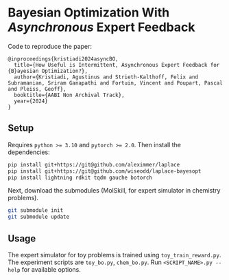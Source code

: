 # Bayesian Optimization With _Asynchronous_ Expert Feedback

Code to reproduce the paper:

```
@inproceedings{kristiadi2024asyncBO,
  title={How Useful is Intermittent, Asynchronous Expert Feedback for {B}ayesian Optimization?},
  author={Kristiadi, Agustinus and Strieth-Kalthoff, Felix and Subramanian, Sriram Ganapathi and Fortuin, Vincent and Poupart, Pascal and Pleiss, Geoff},
  booktitle={AABI Non Archival Track},
  year={2024}
}
```

## Setup

Requires `python >= 3.10` and `pytorch >= 2.0`. Then install the dependencies:

```bash
pip install git+https://git@github.com/aleximmer/laplace
pip install git+https://git@github.com/wiseodd/laplace-bayesopt
pip install lightning rdkit tqdm gauche botorch
```

Next, download the submodules (MolSkill, for expert simulator in chemistry problems).

```bash
git submodule init
git submodule update
```

## Usage

The expert simulator for toy problems is trained using `toy_train_reward.py`. The experiment scripts are `toy_bo.py`, `chem_bo.py`. Run `<SCRIPT_NAME>.py --help` for available options.
